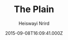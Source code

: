 ---
title: The Plain
github: https://github.com/heiswayi/the-plain
demo: https://heiswayi.github.io/the-plain/
author: Heiswayi Nrird
ssg:
  - Jekyll
cms:
  - Markdown
date: 2015-09-08T16:09:41.000Z
description: A minimalist Jekyll theme, ideally designed for your personal blog use.
draft: true
publish_date: '2015-09-08T16:09:41Z'
update_date: '2021-10-18T07:09:19Z'
github_star: 495
github_fork: 325
---